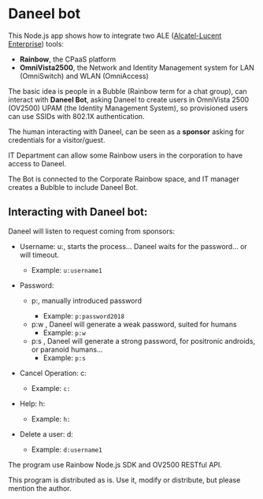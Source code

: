 # Daneel bot

This Node.js app shows how to integrate two ALE ([Alcatel-Lucent Enterprise](https://www.al-enterprise.com/)) tools:
- **Rainbow**, the CPaaS platform
- **OmniVista2500**, the Network and Identity Management system for LAN (OmniSwitch) and WLAN (OmniAccess)

The basic idea is people in a Bubble (Rainbow term for a chat group), can interact with **Daneel Bot**, asking Daneel to create users in OmniVista 2500 (OV2500) UPAM (the Identity Management System), so provisioned users can use SSIDs with 802.1X authentication.

The human interacting with Daneel, can be seen as a **sponsor** asking for credentials for a visitor/guest.

IT Department can allow some Rainbow users in the corporation to have access to Daneel.

The Bot is connected to the Corporate Rainbow space, and IT manager creates a Bublble to include Daneel Bot.

## Interacting with Daneel bot:

Daneel will listen to request coming from sponsors:

- Username: u:<username>, starts the process... Daneel waits for the password... or will timeout.
  - Example: `u:username1`

- Password: 
  - p:<password>, manually introduced password
    - Example: `p:password2018`
  - p:w , Daneel will generate a weak password, suited for humans
    - Example: `p:w`
  - p:s , Daneel will generate a strong password, for positronic androids, or paranoid humans...
    - Example: `p:s`

- Cancel Operation: c:
  - Example: `c:`

- Help: h:
  - Example: `h:`

- Delete a user: d:<username>
  - Example: `d:username1`

The program use Rainbow Node.js SDK and OV2500 RESTful API.

This program is distributed as is. Use it, modify or distribute, but please mention the author.

